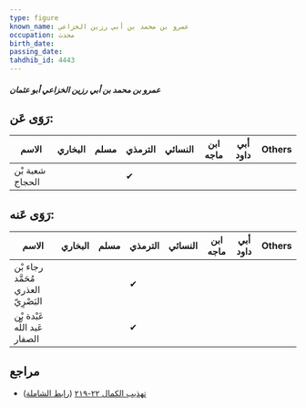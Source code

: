```yaml
---
type: figure
known_name: عمرو بن محمد بن أبي رزين الخزاعي
occupation: محدث
birth_date:
passing_date:
tahdhib_id: 4443
---
```

##### عمرو بن محمد بن أبي رزين الخزاعي أبو عثمان

## رَوَى عَن:
| الاسم           | البخاري | مسلم | الترمذي | النسائي | ابن ماجه | أبي داود | Others |
| --------------- | ------- | ---- | ------- | ------- | -------- | -------- | ------ |
| شعبة بْن الحجاج |         |      | ✔       |         |          |          |        |
## رَوَى عَنه:
| الاسم                               | البخاري | مسلم | الترمذي | النسائي | ابن ماجه | أبي داود | Others |
| ----------------------------------- | ------- | ---- | ------- | ------- | -------- | -------- | ------ |
| رجاء بْن مُحَمَّد العذري البَصْرِيّ |         |      | ✔       |         |          |          |        |
| عَبْدة بْن عَبد اللَّه الصفار       |         |      | ✔       |         |          |          |        |
## مراجع
- [تهذيب الكمال ٢٢-٢١٩](obsidian://open?vault=Tahdhib-al-Kamal&file=Figures/٤٤٤٣-عمرو%20بن%20محمد%20بن%20أبي%20رزين%20الخزاعي%20أبو%20عثمان) ([رابط الشاملة](https://shamela.ws/book/3722/11472))